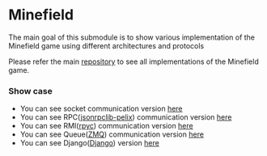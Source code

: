 # Minefield

The main goal of this submodule is to show various implementation of the Minefield game using different architectures and protocols

Please refer the main [repository](https://github.com/carloseduardosx/minefield) to see all implementations of the Minefield game.

### Show case

- You can see socket communication version [here](https://github.com/carloseduardosx/minefield/tree/socket)
- You can see RPC([jsonrpclib-pelix](https://pypi.python.org/pypi/jsonrpclib-pelix/)) communication version [here](https://github.com/carloseduardosx/minefield/tree/rpc)
- You can see RMI([rpyc](https://rpyc.readthedocs.io/en/latest/)) communication version [here](https://github.com/carloseduardosx/minefield/tree/rmi)
- You can see Queue([ZMQ](http://zguide.zeromq.org/page:all)) communication version [here](https://github.com/carloseduardosx/minefield/tree/queue)
- You can see Django([Django](https://www.djangoproject.com/)) version [here](https://github.com/carloseduardosx/minefield/tree/django)
